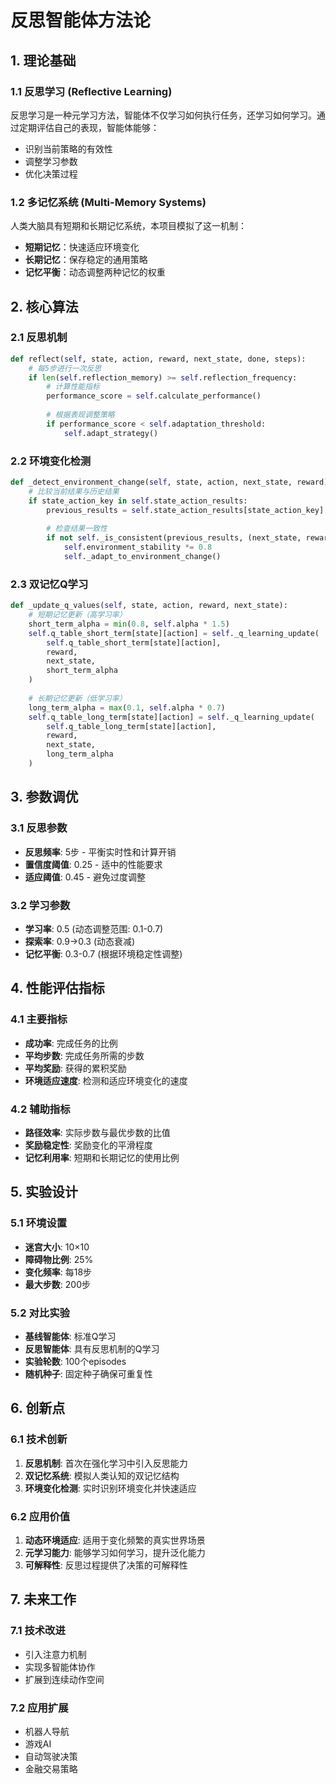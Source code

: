 # 反思智能体方法论

## 1. 理论基础

### 1.1 反思学习 (Reflective Learning)
反思学习是一种元学习方法，智能体不仅学习如何执行任务，还学习如何学习。通过定期评估自己的表现，智能体能够：
- 识别当前策略的有效性
- 调整学习参数
- 优化决策过程

### 1.2 多记忆系统 (Multi-Memory Systems)
人类大脑具有短期和长期记忆系统，本项目模拟了这一机制：
- **短期记忆**：快速适应环境变化
- **长期记忆**：保存稳定的通用策略
- **记忆平衡**：动态调整两种记忆的权重

## 2. 核心算法

### 2.1 反思机制
```python
def reflect(self, state, action, reward, next_state, done, steps):
    # 每5步进行一次反思
    if len(self.reflection_memory) >= self.reflection_frequency:
        # 计算性能指标
        performance_score = self.calculate_performance()
        
        # 根据表现调整策略
        if performance_score < self.adaptation_threshold:
            self.adapt_strategy()
```

### 2.2 环境变化检测
```python
def _detect_environment_change(self, state, action, next_state, reward):
    # 比较当前结果与历史结果
    if state_action_key in self.state_action_results:
        previous_results = self.state_action_results[state_action_key]
        
        # 检查结果一致性
        if not self._is_consistent(previous_results, (next_state, reward)):
            self.environment_stability *= 0.8
            self._adapt_to_environment_change()
```

### 2.3 双记忆Q学习
```python
def _update_q_values(self, state, action, reward, next_state):
    # 短期记忆更新（高学习率）
    short_term_alpha = min(0.8, self.alpha * 1.5)
    self.q_table_short_term[state][action] = self._q_learning_update(
        self.q_table_short_term[state][action], 
        reward, 
        next_state, 
        short_term_alpha
    )
    
    # 长期记忆更新（低学习率）
    long_term_alpha = max(0.1, self.alpha * 0.7)
    self.q_table_long_term[state][action] = self._q_learning_update(
        self.q_table_long_term[state][action], 
        reward, 
        next_state, 
        long_term_alpha
    )
```

## 3. 参数调优

### 3.1 反思参数
- **反思频率**: 5步 - 平衡实时性和计算开销
- **置信度阈值**: 0.25 - 适中的性能要求
- **适应阈值**: 0.45 - 避免过度调整

### 3.2 学习参数
- **学习率**: 0.5 (动态调整范围: 0.1-0.7)
- **探索率**: 0.9→0.3 (动态衰减)
- **记忆平衡**: 0.3-0.7 (根据环境稳定性调整)

## 4. 性能评估指标

### 4.1 主要指标
- **成功率**: 完成任务的比例
- **平均步数**: 完成任务所需的步数
- **平均奖励**: 获得的累积奖励
- **环境适应速度**: 检测和适应环境变化的速度

### 4.2 辅助指标
- **路径效率**: 实际步数与最优步数的比值
- **奖励稳定性**: 奖励变化的平滑程度
- **记忆利用率**: 短期和长期记忆的使用比例

## 5. 实验设计

### 5.1 环境设置
- **迷宫大小**: 10×10
- **障碍物比例**: 25%
- **变化频率**: 每18步
- **最大步数**: 200步

### 5.2 对比实验
- **基线智能体**: 标准Q学习
- **反思智能体**: 具有反思机制的Q学习
- **实验轮数**: 100个episodes
- **随机种子**: 固定种子确保可重复性

## 6. 创新点

### 6.1 技术创新
1. **反思机制**: 首次在强化学习中引入反思能力
2. **双记忆系统**: 模拟人类认知的双记忆结构
3. **环境变化检测**: 实时识别环境变化并快速适应

### 6.2 应用价值
1. **动态环境适应**: 适用于变化频繁的真实世界场景
2. **元学习能力**: 能够学习如何学习，提升泛化能力
3. **可解释性**: 反思过程提供了决策的可解释性

## 7. 未来工作

### 7.1 技术改进
- 引入注意力机制
- 实现多智能体协作
- 扩展到连续动作空间

### 7.2 应用扩展
- 机器人导航
- 游戏AI
- 自动驾驶决策
- 金融交易策略
